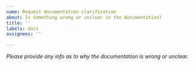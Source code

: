 ```yaml
---
name: Request documentation clarification
about: Is something wrong or unclear in the documentation?
title: ''
labels: docs
assignees: ''

---
```


_Please provide any info as to why the documentation is wrong or unclear._
